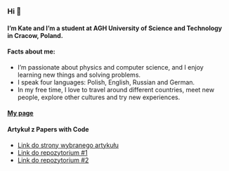### Hi 👋

#### I’m Kate and I’m a student at AGH University of Science and Technology in Cracow, Poland. 
#### Facts about me:
- I’m passionate about physics and computer science, and I enjoy learning new things and solving problems. 
- I speak four languages: Polish, English, Russian and German. 
- In my free time, I love to travel around different countries, meet new people, explore other cultures and try new experiences.

#### [My page](https://katrinn05.github.io/)

#### Artykuł z Papers with Code
- [Link do strony wybranego artykułu](https://paperswithcode.com/paper/fake-news-detection-on-social-media-using)
- [Link do repozytorium #1](https://github.com/Katrinn05/pytorch-GAT)
- [Link do repozytorium #2](https://github.com/Katrinn05/GNN-FakeNews)
